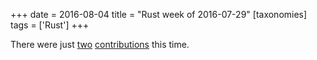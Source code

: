 +++
date = 2016-08-04
title = "Rust week of 2016-07-29"
[taxonomies]
tags = ['Rust']
+++

There were just [two][] [contributions] this time.

  [two]: https://github.com/maidsafe/safe_vault/pull/540
  [contributions]: https://github.com/servo/rust-url/pull/217
